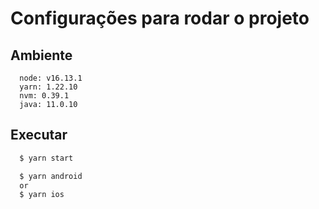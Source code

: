 # Configurações para rodar o projeto

## Ambiente

```
  node: v16.13.1
  yarn: 1.22.10
  nvm: 0.39.1
  java: 11.0.10
```

## Executar

```sh
  $ yarn start
```

```sh
  $ yarn android
  or
  $ yarn ios
```
